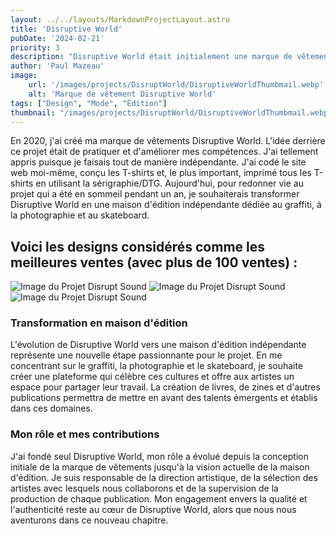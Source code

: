 ```yaml
---
layout: ../../layouts/MarkdownProjectLayout.astro
title: 'Disruptive World'
pubDate: '2024-02-21'
priority: 3
description: "Disruptive World était initialement une marque de vêtements que j'ai créée en 2020, avec l'objectif d'améliorer mes compétences en design et en impression. Aujourd'hui, j'envisage de transformer Disruptive World en une maison d'édition indépendante dédiée au graffiti, à la photographie et au skateboard."
author: 'Paul Mazeau'
image:
    url: '/images/projects/DisruptWorld/DisruptiveWorldThumbmail.webp'
    alt: 'Marque de vêtement Disruptive World'
tags: ["Design", "Mode", "Édition"]
thumbnail: "/images/projects/DisruptWorld/DisruptiveWorldThumbmail.webp"
---
```


En 2020, j'ai créé ma marque de vêtements Disruptive World. L'idée derrière ce projet était de pratiquer et d'améliorer mes compétences. J'ai tellement appris puisque je faisais tout de manière indépendante. J'ai codé le site web moi-même, conçu les T-shirts et, le plus important, imprimé tous les T-shirts en utilisant la sérigraphie/DTG. Aujourd'hui, pour redonner vie au projet qui a été en sommeil pendant un an, je souhaiterais transformer Disruptive World en une maison d'édition indépendante dédiée au graffiti, à la photographie et au skateboard.

## Voici les designs considérés comme les meilleures ventes (avec plus de 100 ventes) :

<img src="/images/projects/DisruptiveWorld/Tee1.webp" alt="Image du Projet Disrupt Sound" class="blog-content-image-details"/>
<img src="/images/projects/DisruptiveWorld/Tee2.webp" alt="Image du Projet Disrupt Sound" class="blog-content-image-details"/>
<img src="/images/projects/DisruptiveWorld/Tee3.webp" alt="Image du Projet Disrupt Sound" class="blog-content-image-details"/>

### Transformation en maison d'édition

L'évolution de Disruptive World vers une maison d'édition indépendante représente une nouvelle étape passionnante pour le projet. En me concentrant sur le graffiti, la photographie et le skateboard, je souhaite créer une plateforme qui célèbre ces cultures et offre aux artistes un espace pour partager leur travail. La création de livres, de zines et d'autres publications permettra de mettre en avant des talents émergents et établis dans ces domaines.

### Mon rôle et mes contributions

J'ai fondé seul Disruptive World, mon rôle a évolué depuis la conception initiale de la marque de vêtements jusqu'à la vision actuelle de la maison d'édition. Je suis responsable de la direction artistique, de la sélection des artistes avec lesquels nous collaborons et de la supervision de la production de chaque publication. Mon engagement envers la qualité et l'authenticité reste au cœur de Disruptive World, alors que nous nous aventurons dans ce nouveau chapitre.


